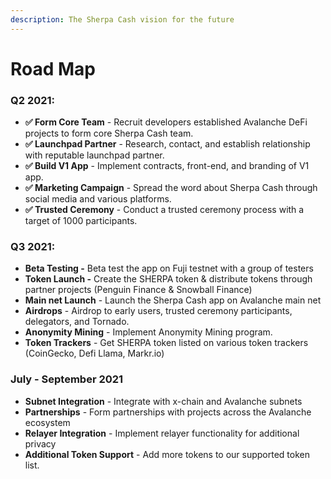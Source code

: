 ```yaml
---
description: The Sherpa Cash vision for the future
---
```


# Road Map

### **Q2 2021:**

* **✅ Form Core Team** - Recruit developers established Avalanche DeFi projects to form core Sherpa Cash team.
* **✅ Launchpad Partner** - Research, contact, and establish relationship with reputable launchpad partner.
* **✅ Build V1 App** - Implement contracts, front-end, and branding of V1 app.
* **✅ Marketing Campaign** - Spread the word about Sherpa Cash through social media and various platforms.
* **✅ Trusted Ceremony** - Conduct a trusted ceremony process with a target of 1000 participants.

### **Q3 2021:**

* **Beta Testing -** Beta test the app on Fuji testnet with a group of testers
* **Token Launch -** Create the SHERPA token & distribute tokens through partner projects \(Penguin Finance & Snowball Finance\)
* **Main net Launch** - Launch the Sherpa Cash app on Avalanche main net
* **Airdrops** - Airdrop to early users, trusted ceremony participants, delegators, and Tornado.
* **Anonymity Mining** - Implement Anonymity Mining program.
* **Token Trackers** - Get SHERPA token listed on various token trackers \(CoinGecko, Defi Llama, Markr.io\)

### July - September 2021

* **Subnet Integration** - Integrate with x-chain and Avalanche subnets
* **Partnerships** - Form partnerships with projects across the Avalanche ecosystem
* **Relayer Integration** - Implement relayer functionality for additional privacy
* **Additional Token Support** - Add more tokens to our supported token list.



